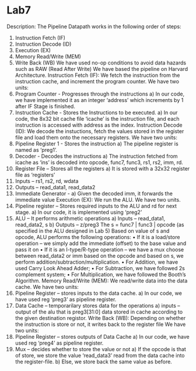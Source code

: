 # Lab7
Description:
The Pipeline Datapath works in the following order of steps:
1. Instruction Fetch (IF)
2. Instruction Decode (ID)
3. Execution (EX)
4. Memory Read/Write (MEM)
5. Write Back (WB)
We have used no-op conditions to avoid data hazards such as RAW (Read After Write) 
We have based the pipeline on Harvard Architecture.
Instruction Fetch (IF):
We fetch the instruction from the instruction cache, and increment the program counter.
We have two units:
1. Program Counter - Progresses through the instructions
a) In our code, we have implemented it as an integer ‘address’ which increments by 1 after IF 
Stage is finished.
2. Instruction Cache - Stores the Instructions to be executed.
a) In our code, the 8x32 bit cache file ‘icache’ is the instruction file, and each instruction is 
accessed with address as the index.
Instruction Decode (ID):
We decode the instuctions, fetch the values stored in the register file and load them onto the 
necessary registers.
We have two units:
1. Pipeline Register 1 - Stores the instruction
a) The pipeline register is named as ‘preg1’.
2. Decoder - Decodes the instructions
a) The instruction fetched from icache as ‘ins’ is decoded into opcode, func7, func3, rs1, rs2, 
imm, rd.
3. Register File – Stores all the registers
a) It is stored with a 32x32 register file as ‘registers’
1. Inputs – rs1, rs2, rd, wdata
2. Outputs – read_data1, read_data2
4. Immediate Generator -
a) Given the decoded imm, it forwards the immediate value
Execution (EX):
We run the ALU.
We have two units.
1. Pipeline register – Stores required inputs to the ALU and rd for next stage.
a) In our code, it is implemented using ‘preg2’
2. ALU – It performs arithmetic operations
a) Inputs – read_data1, read_data2, s
b) Outputs – z/preg3
The s = func7 | func3 | opcode (as specified in the ALU designed in Lab 5) 
Based on value of s and opcode, ALU performs the following operations:
• If it is a load/store operation – we simply add the immediate (offset) to the base value 
and pass it on
• If it is an I-type/R-type operation – we have a mux choose between read_data2 or imm 
based on the opcode and based on s, we perform addition/subtraction/multiplication. 
• For Addition, we have used Carry Look Ahead Adder;
• For Subtraction, we have followed 2s complement system;
• For Multiplication, we have followed the Booth’s Algorithm.
Memory Read/Write (MEM):
We read/write data into the data cache.
We have two units:
1. Pipeline Register – stores inputs to the data cache.
a) In our code, we have used reg ‘preg3’ as pipeline register.
2. Data Cache – temporarilary stores data for the operations
a) inputs – output of the alu that is preg3[31:0]
data stored in cache according to the given destination registor.
Write Back (WB):
Depending on whether the instruction is store or not, it writes back to the register file 
We have two units:
1. Pipeline Register – stores outputs of Data Cache
a) In our code, we have used reg ‘preg4’ as pipeline register.
2. Mux – decides whether to store the value or not
a) If the opcode is that of store, we store the value ‘read_data3’ read from the data cache 
into the register-file.
b) Else, we store back the same value as before.

